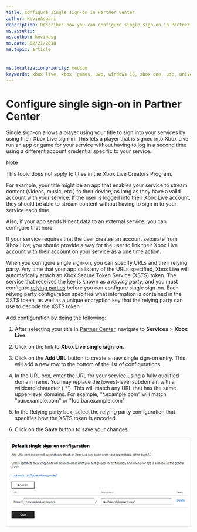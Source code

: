 ```yaml
---
title: Configure single sign-on in Partner Center
author: KevinAsgari
description: Describes how you can configure single sign-on in Partner Center to allow a title to sign a user into your services by using their Xbox Live ID.
ms.assetid:
ms.author: kevinasg
ms.date: 02/21/2018
ms.topic: article


ms.localizationpriority: medium
keywords: xbox live, xbox, games, uwp, windows 10, xbox one, udc, universal developer center, single sign-on
---
```


# Configure single sign-on in Partner Center

Single sign-on allows a player using your title to sign into your services by using their Xbox Live sign-in. This lets a player that is signed into Xbox Live run an app or game for your service without having to log in a second time using a different account credential specific to your service.

> [!NOTE]
> This topic does not apply to titles in the Xbox Live Creators Program.

For example, your title might be an app that enables your service to stream content (videos, music, etc.) to their device, as long as they have a valid account with your service. If the user is logged into their Xbox Live account, they should be able to stream content without having to sign in to your service each time.

Also, if your app sends Kinect data to an external service, you can configure that here.

If your service requires that the user creates an account separate from Xbox Live, you should provide a way for the user to link their Xbox Live account with their account on your service as a one time action.

When you configure single sign-on, you can specify URLs and their relying party. Any time that your app calls any of the URLs specified, Xbox Live will automatically attach an Xbox Secure Token Service (XSTS) token. The service that receives the key is known as a *relying party*, and you must configure [relying parties](https://developer.microsoft.com/en-US/xboxconfig/relyingparties/index) before you can configure single sign-on. Each relying party configuration specifies what information is contained in the XSTS token, as well as a unique encryption key that the relying party can use to decode the XSTS token.

Add configuration by doing the following:

1. After selecting your title in [Partner Center](https://partner.microsoft.com/dashboard), navigate to **Services** > **Xbox Live**.

2. Click on the link to **Xbox Live single sign-on**.

3. Click on the **Add URL** button to create a new single sign-on entry. This will add a new row to the bottom of the list of configurations.

4. In the URL box, enter the URL for your service using a fully qualified domain name. You may replace the lowest-level subdomain with a wildcard character ('\*'). This will match any URL that has the same upper-level domains. For example, "*.example.com&quot; will match "bar.example.com" or "foo.bar.example.com".

5. In the Relying party box, select the relying party configuration that specifies how the XSTS token is encoded.

6. Click on the **Save** button to save your changes.

![Screenshot of the single sign-on configuration page](../../images/dev-center/single-signon.png)
